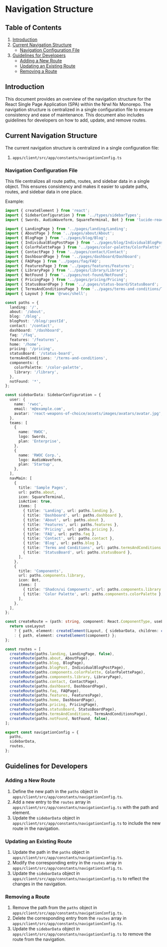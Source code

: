 # Navigation Structure

## Table of Contents

1. [Introduction](#introduction)
2. [Current Navigation Structure](#current-navigation-structure)
   - [Navigation Configuration File](#navigation-configuration-file)
3. [Guidelines for Developers](#guidelines-for-developers)
   - [Adding a New Route](#adding-a-new-route)
   - [Updating an Existing Route](#updating-an-existing-route)
   - [Removing a Route](#removing-a-route)

## Introduction

This document provides an overview of the navigation structure for the React Single Page Application (SPA) within the Nrwl Nx Monorepo. The navigation structure is centralized in a single configuration file to ensure consistency and ease of maintenance. This document also includes guidelines for developers on how to add, update, and remove routes.

## Current Navigation Structure

The current navigation structure is centralized in a single configuration file:

1. `apps/client/src/app/constants/navigationConfig.ts`

### Navigation Configuration File

This file centralizes all route paths, routes, and sidebar data in a single object. This ensures consistency and makes it easier to update paths, routes, and sidebar data in one place.

Example:

```typescript
import { createElement } from 'react';
import { SidebarConfiguration } from '../types/sidebarTypes';
import { Swords, AudioWaveform, SquareTerminal, Bot } from 'lucide-react';

import { LandingPage } from '../pages/landing/Landing';
import { AboutPage } from '../pages/about/About';
import { BlogPage } from '../pages/blog/Blog';
import { IndividualBlogPostPage } from '../pages/blog/IndividualBlogPost';
import { ColorPalettePage } from '../pages/color-palette/ColorPalette';
import { ContactPage } from '../pages/contact/Contact';
import { DashboardPage } from '../pages/dashboard/Dashboard';
import { FAQPage } from '../pages/faq/FAQ';
import { FeaturesPage } from '../pages/features/Features';
import { LibraryPage } from '../pages/library/Library';
import { NotFound } from '../pages/not-found/NotFound';
import { PricingPage } from '../pages/pricing/Pricing';
import { StatusBoardPage } from '../.pages/status-board/StatusBoard';
import { TermsAndConditionsPage } from '../pages/terms-and-conditions/TermsAndConditions';
import { Layout } from '@rwoc/shell';

const paths = {
  landing: '/',
  about: '/about',
  blog: '/blog',
  blogPost: '/blog/:postId',
  contact: '/contact',
  dashboard: '/dashboard',
  faq: '/faq',
  features: '/features',
  home: '/home',
  pricing: '/pricing',
  statusBoard: '/status-board',
  termsAndConditions: '/terms-and-conditions',
  components: {
    colorPalette: '/color-palette',
    library: '/library',
  },
  notFound: '*',
};

const sidebarData: SidebarConfiguration = {
  user: {
    name: 'rwoc',
    email: 'm@example.com',
    avatar: 'react-weapons-of-choice/assets/images/avatars/avatar.jpg',
  },
  teams: [
    {
      name: 'RWOC',
      logo: Swords,
      plan: 'Enterprise',
    },
    {
      name: 'RWOC Corp.',
      logo: AudioWaveform,
      plan: 'Startup',
    },
  ],
  navMain: [
    {
      title: 'Sample Pages',
      url: paths.about,
      icon: SquareTerminal,
      isActive: true,
      items: [
        { title: 'Landing', url: paths.landing },
        { title: 'Dashboard', url: paths.dashboard },
        { title: 'About', url: paths.about },
        { title: 'Features', url: paths.features },
        { title: 'Pricing', url: paths.pricing },
        { title: 'FAQ', url: paths.faq },
        { title: 'Contact', url: paths.contact },
        { title: 'Blog', url: paths.blog },
        { title: 'Terms and Conditions', url: paths.termsAndConditions },
        { title: 'StatusBoard', url: paths.statusBoard },
      ],
    },
    {
      title: 'Components',
      url: paths.components.library,
      icon: Bot,
      items: [
        { title: 'Shadcn/ui Components', url: paths.components.library },
        { title: 'Color Palette', url: paths.components.colorPalette },
      ],
    },
  ],
};

const createRoute = (path: string, component: React.ComponentType, useLayout = true) => {
  return useLayout
    ? { path, element: createElement(Layout, { sidebarData, children: createElement(component) }) }
    : { path, element: createElement(component) };
};

const routes = [
  createRoute(paths.landing, LandingPage, false),
  createRoute(paths.about, AboutPage),
  createRoute(paths.blog, BlogPage),
  createRoute(paths.blogPost, IndividualBlogPostPage),
  createRoute(paths.components.colorPalette, ColorPalettePage),
  createRoute(paths.components.library, LibraryPage),
  createRoute(paths.contact, ContactPage),
  createRoute(paths.dashboard, DashboardPage),
  createRoute(paths.faq, FAQPage),
  createRoute(paths.features, FeaturesPage),
  createRoute(paths.home, DashboardPage),
  createRoute(paths.pricing, PricingPage),
  createRoute(paths.statusBoard, StatusBoardPage),
  createRoute(paths.termsAndConditions, TermsAndConditionsPage),
  createRoute(paths.notFound, NotFound, false),
];

export const navigationConfig = {
  paths,
  sidebarData,
  routes,
};
```

## Guidelines for Developers

### Adding a New Route

1. Define the new path in the `paths` object in `apps/client/src/app/constants/navigationConfig.ts`.
2. Add a new entry to the `routes` array in `apps/client/src/app/constants/navigationConfig.ts` with the path and element.
3. Update the `sidebarData` object in `apps/client/src/app/constants/navigationConfig.ts` to include the new route in the navigation.

### Updating an Existing Route

1. Update the path in the `paths` object in `apps/client/src/app/constants/navigationConfig.ts`.
2. Modify the corresponding entry in the `routes` array in `apps/client/src/app/constants/navigationConfig.ts`.
3. Update the `sidebarData` object in `apps/client/src/app/constants/navigationConfig.ts` to reflect the changes in the navigation.

### Removing a Route

1. Remove the path from the `paths` object in `apps/client/src/app/constants/navigationConfig.ts`.
2. Delete the corresponding entry from the `routes` array in `apps/client/src/app/constants/navigationConfig.ts`.
3. Update the `sidebarData` object in `apps/client/src/app/constants/navigationConfig.ts` to remove the route from the navigation.
